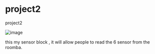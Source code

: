 # project2
project2


![image](https://user-images.githubusercontent.com/31491677/32417693-54749e08-c22b-11e7-8700-60684d47ee74.png)

this my sensor block , it will allow people to read the 6 sensor from the roomba.

